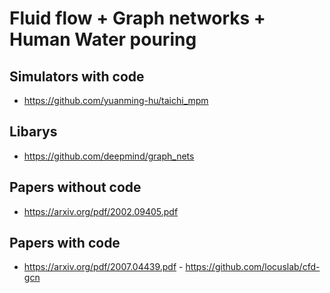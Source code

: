 # Fluid flow + Graph networks + Human Water pouring

## Simulators with code
* https://github.com/yuanming-hu/taichi_mpm

## Libarys
* https://github.com/deepmind/graph_nets

## Papers without code
* https://arxiv.org/pdf/2002.09405.pdf

## Papers with code
* https://arxiv.org/pdf/2007.04439.pdf - https://github.com/locuslab/cfd-gcn